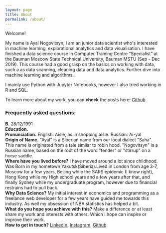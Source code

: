 ```yaml
---
layout: page
title: About
permalink: /about/
---
```


Welcome!

My name is Ayal Nogovitsyn, I am an junior data scientist who's interested in machine learning,
explorational analytics and data visualisation. I have finished a data science course in Computer Training Centre “Specialist” at the Bauman Moscow State Technical University, Bauman MSTU (Sep - Dec 2019). This course had a good grasp on the basics on working with data, such a as data scanning, cleaning data and data analytics. Further dive into machine learning and algorithms.

I mainly use Python with Jupyter Notebooks, however I also tried working in R and SQL.

To learn more about my work, you can **check** the posts here:
[Github](http://aiyo28.github.io)


### Frequently asked questions: 

**B.** 28/12/1991  
**Education.**  
**Pronunciation.** English: Aisle, as in shopping aisle. Russian: Aí-yal  
**Origin of Name.** "Ayal" is a Siberian name from our local dialect "Saha". This name is originated from a tale similar to robin hood. "Nogovitsyn" is a Russian name, based on the root of the word "fender" or "stirrup" on a horse saddle.  
**Where have you lived before?** I have moved around a lot since childhood. Was Born in my hometown Yakutsk(Siberia).Lived in London from age 3-7, Moscow for a few years, Beijing while the SARS epidemic (I know right), Hong Kong while my High school years and a few years after that, and finally Sydney while my undergraduate program, however due to financial restrains had to pull back.  
**Why Data Science?** My initial interest in economics and programming as a freelance web developer for a few years have guided me towards this industry. As well my obsession of NBA statistics has helped a bit.  
**What do you hope you achieve with this?** Make a difference or at least share my work and interests with others. Which I hope can inspire or improve their work.  
**How to get in touch?** [LinkedIn](https://www.linkedin.com/in/ayal-nogovitsyn-923b92196/), [Instagram](https://www.instagram.com/aiyo28/), [Github](https://github.com/aiyo28)
